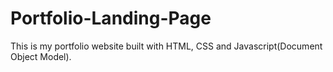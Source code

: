 # Portfolio-Landing-Page
This is my portfolio website built with HTML, CSS and Javascript(Document Object Model).
